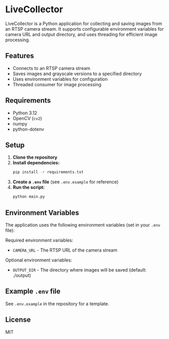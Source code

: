 # LiveCollector

LiveCollector is a Python application for collecting and saving images from an RTSP camera stream. It supports configurable environment variables for camera URL and output directory, and uses threading for efficient image processing.

## Features
- Connects to an RTSP camera stream
- Saves images and grayscale versions to a specified directory
- Uses environment variables for configuration
- Threaded consumer for image processing

## Requirements
- Python 3.12
- OpenCV (`cv2`)
- numpy
- python-dotenv

## Setup
1. **Clone the repository**
2. **Install dependencies:**
   ```bash
   pip install -r requirements.txt
   ```
3. **Create a `.env` file** (see `.env.example` for reference)
4. **Run the script:**
   ```bash
   python main.py
   ```

## Environment Variables
The application uses the following environment variables (set in your `.env` file):

Required environment variables: 
- `CAMERA_URL` - The RTSP URL of the camera stream

Optional environment variables:
- `OUTPUT_DIR` - The directory where images will be saved (default: ./output)

## Example `.env` file
See `.env.example` in the repository for a template.

## License
MIT 